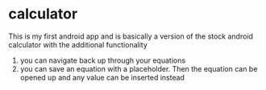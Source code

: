 calculator
==========
This is my first android app and is basically a version of the stock android calculator with the additional functionality 

1) you can navigate back up through your equations
2) you can save an equation with a placeholder. Then the equation can be opened up and any value can be inserted 
   instead 
